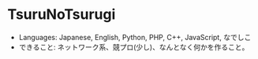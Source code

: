 # TsuruNoTsurugi

* Languages: Japanese, English, Python, PHP, C++, JavaScript, なでしこ
* できること: ネットワーク系、競プロ(少し)、なんとなく何かを作ること。